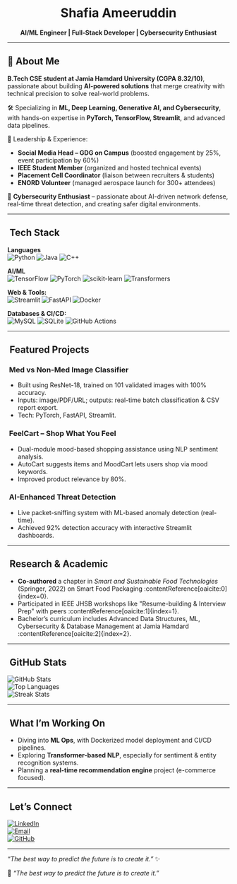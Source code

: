 <div align="center">

# Shafia Ameeruddin

**AI/ML Engineer | Full‑Stack Developer | Cybersecurity Enthusiast**

</div>

---

## ​🚀 About Me
**B.Tech CSE student at Jamia Hamdard University (CGPA 8.32/10)**, passionate about building **AI-powered solutions** that merge creativity with technical precision to solve real-world problems.  

🛠 Specializing in **ML, Deep Learning, Generative AI, and Cybersecurity**, with hands-on expertise in **PyTorch, TensorFlow, Streamlit**, and advanced data pipelines.  

🌟 Leadership & Experience:  
- **Social Media Head – GDG on Campus** (boosted engagement by 25%, event participation by 60%)  
- **IEEE Student Member** (organized and hosted technical events)  
- **Placement Cell Coordinator** (liaison between recruiters & students)  
- **ENORD Volunteer** (managed aerospace launch for 300+ attendees)  

🔐 **Cybersecurity Enthusiast** – passionate about AI-driven network defense, real-time threat detection, and creating safer digital environments.  

---

## ​ Tech Stack

**Languages**  
![Python](https://img.shields.io/badge/Python-3776AB?logo=python&logoColor=white) ![Java](https://img.shields.io/badge/Java-007396?logo=java&logoColor=white) ![C++](https://img.shields.io/badge/C++-00599C?logo=c%2B%2B&logoColor=white)

**AI/ML**  
![TensorFlow](https://img.shields.io/badge/TensorFlow-FF6F00?logo=tensorflow&logoColor=white) ![PyTorch](https://img.shields.io/badge/PyTorch-EE4C2C?logo=pytorch&logoColor=white) ![scikit-learn](https://img.shields.io/badge/Scikit-learn-F7931E?logo=scikitlearn&logoColor=white) ![Transformers](https://img.shields.io/badge/HuggingFace-FFD21E?logo=huggingface&logoColor=black)

**Web & Tools:**  
![Streamlit](https://img.shields.io/badge/Streamlit-FF4B4B?logo=streamlit&logoColor=white) ![FastAPI](https://img.shields.io/badge/FastAPI-005571?logo=fastapi&logoColor=white) ![Docker](https://img.shields.io/badge/Docker-2496ED?logo=docker&logoColor=white)

**Databases & CI/CD:**  
![MySQL](https://img.shields.io/badge/MySQL-4479A1?logo=mysql&logoColor=white) ![SQLite](https://img.shields.io/badge/SQLite-003B57?logo=sqlite&logoColor=white) ![GitHub Actions](https://img.shields.io/badge/GitHub%20Actions-2088FF?logo=githubactions&logoColor=white)

---

## ​ Featured Projects

### ​ Med vs Non-Med Image Classifier
- Built using ResNet-18, trained on 101 validated images with 100% accuracy.
- Inputs: image/PDF/URL; outputs: real-time batch classification & CSV report export.
- Tech: PyTorch, FastAPI, Streamlit.

### ​ FeelCart – Shop What You Feel
- Dual-module mood-based shopping assistance using NLP sentiment analysis.
- AutoCart suggests items and MoodCart lets users shop via mood keywords.
- Improved product relevance by 80%.

### ​ AI-Enhanced Threat Detection
- Live packet-sniffing system with ML-based anomaly detection (real-time).
- Achieved 92% detection accuracy with interactive Streamlit dashboards.

---

## ​ Research & Academic

- **Co-authored** a chapter in *Smart and Sustainable Food Technologies* (Springer, 2022) on Smart Food Packaging :contentReference[oaicite:0]{index=0}.
- Participated in IEEE JHSB workshops like "Resume-building & Interview Prep" with peers :contentReference[oaicite:1]{index=1}.
- Bachelor’s curriculum includes Advanced Data Structures, ML, Cybersecurity & Database Management at Jamia Hamdard :contentReference[oaicite:2]{index=2}.

---

## ​ GitHub Stats

![GitHub Stats](https://github-readme-stats.vercel.app/api?username=Shafia-01&show_icons=true&theme=radical)  
![Top Languages](https://github-readme-stats.vercel.app/api/top-langs/?username=Shafia-01&layout=compact&theme=radical)  
![Streak Stats](https://streak-stats.demolab.com?user=Shafia-01&theme=radical&hide_border=true)

---

## ​ What I’m Working On

- Diving into **ML Ops**, with Dockerized model deployment and CI/CD pipelines.
- Exploring **Transformer-based NLP**, especially for sentiment & entity recognition systems.
- Planning a **real-time recommendation engine** project (e-commerce focused).

---

## ​ Let’s Connect

[![LinkedIn](https://img.shields.io/badge/LinkedIn-0A66C2?logo=linkedin&logoColor=white)](https://www.linkedin.com/in/shafia-ameeruddin01)  
[![Email](https://img.shields.io/badge/Email-D14836?logo=gmail&logoColor=white)](mailto:shafiaameeruddin637@gmail.com)  
[![GitHub](https://img.shields.io/badge/GitHub-181717?logo=github&logoColor=white)](https://github.com/Shafia-01)

---

*“The best way to predict the future is to create it.”* ✨


💬 *“The best way to predict the future is to create it.”*  

